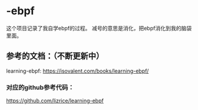 # -ebpf
这个项目记录了我自学ebpf的过程。 减号的意思是消化，把ebpf消化到我的脑袋里面。

## 参考的文档：（不断更新中）
learning-ebpf:
https://isovalent.com/books/learning-ebpf/

### 对应的github参考代码：
https://github.com/lizrice/learning-ebpf
